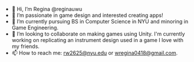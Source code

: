 - 👋 Hi, I’m Regina @reginauwu
- 👀 I’m passionate in game design and interested creating apps!
- 🌱 I’m currently pursuing BS in Computer Science in NYU and minoring in Game Engineering.
- 💞️ I’m looking to collaborate on making games using Unity. I'm currently working on replicating an instrument design used in a game I love with my friends.
- 📫 How to reach me: rw2625@nyu.edu or wregina0418@gmail.com.

<!---
reginauwu/reginauwu is a ✨ special ✨ repository because its `README.md` (this file) appears on your GitHub profile.
You can click the Preview link to take a look at your changes.
--->
